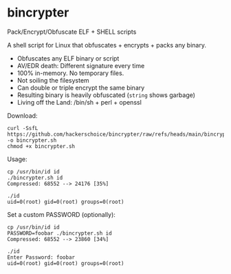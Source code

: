 # bincrypter
Pack/Encrypt/Obfuscate ELF + SHELL scripts

A shell script for Linux that obfuscates + encrypts + packs any binary.

- Obfuscates any ELF binary or script
- AV/EDR death: Different signature every time
- 100% in-memory. No temporary files.
- Not soiling the filesystem
- Can double or triple encrypt the same binary
- Resulting binary is heavily obfuscated (`string` shows garbage)
- Living off the Land: /bin/sh + perl + openssl

Download:
```shell
curl -SsfL https://github.com/hackerschoice/bincrypter/raw/refs/heads/main/bincrypter.sh -o bincrypter.sh
chmod +x bincrypter.sh
```

Usage:
```shell
cp /usr/bin/id id
./bincrypter.sh id
Compressed: 68552 --> 24176 [35%]

./id
uid=0(root) gid=0(root) groups=0(root)
```

Set a custom PASSWORD (optionally):
```shell
cp /usr/bin/id id
PASSWORD=foobar ./bincrypter.sh id
Compressed: 68552 --> 23860 [34%]

./id
Enter Password: foobar
uid=0(root) gid=0(root) groups=0(root)
```



